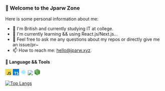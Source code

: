 ### 🚀 Welcome to the Jparw Zone

Here is some personal information about me:

- 🔭 I'm British and currently studying IT at college.
- 📖 I'm currently learning && using React.js/Next.js...
- 🌱 Feel free to ask me any questions about my repos or directly give me an issue/pr~
- 📫 How to reach me: hello@jparw.xyz.

**🔧 Language && Tools**  

<code><img height="20" src="https://raw.githubusercontent.com/github/explore/80688e429a7d4ef2fca1e82350fe8e3517d3494d/topics/javascript/javascript.png"></code>
<code><img height="20" src="https://raw.githubusercontent.com/github/explore/80688e429a7d4ef2fca1e82350fe8e3517d3494d/topics/typescript/typescript.png"></code>
<code><img height="20" src="https://raw.githubusercontent.com/github/explore/80688e429a7d4ef2fca1e82350fe8e3517d3494d/topics/react/react.png"></code>
<code><img height="20" src="https://nextjs.org/static/favicon/favicon-32x32.png"></code>
<code><img height="20" src="https://raw.githubusercontent.com/github/explore/80688e429a7d4ef2fca1e82350fe8e3517d3494d/topics/nodejs/nodejs.png"></code>

[![Top Langs](https://github-readme-stats.vercel.app/api/top-langs/?username=jparw&layout=compact&theme=buefy)](https://juejin.cn/user/96412752681079/posts)

